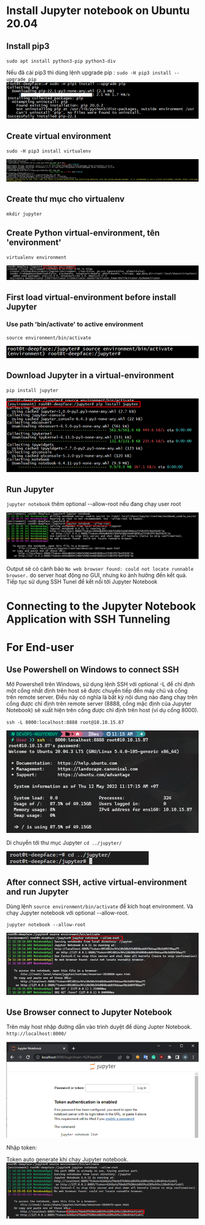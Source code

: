 # Install Jupyter notebook on Ubuntu 20.04

## Install pip3

`sudo apt install python3-pip python3-div`

Nếu đã cài pip3 thì dùng lệnh upgrade pip : `sudo -H pip3 install --upgrade pip`
![command](../Image/2022-05-12-10-23-08.png)

## Create virtual environment

`sudo -H pip3 install virtualenv`

![command](../Image/2022-05-12-10-24-53.png)

## Create thư mục cho virtualenv

`mkdir jupyter`

## Create Python virtual-environment, tên 'environment'

`virtualenv environment`

![command](../Image/2022-05-12-10-29-19.png)

## First load virtual-environment before install Jupyter

### Use path 'bin/activate' to active environment

`source environment/bin/activate`

![command](../Image/2022-05-12-10-32-26.png)

## Download Jupyter in a virtual-environment

`pip install jupyter`

![run pip in virtual-environment](../Image/2022-05-12-10-36-52.png)

## Run Jupyter

`jupyter notebook` thêm optional --allow-root nếu đang chạy user root

![--allow-root](../Image/2022-05-12-10-39-20.png)

Output sẽ có cảnh bảo `No web browser found: could not locate runnable browser.` do server hoạt động no GUI, nhưng ko ảnh hưởng đến kết quả. Tiếp tục sử dụng SSH Tunel để kết nối tới Jupyter Notebook

# Connecting to the Jupyter Notebook Application with SSH Tunneling

# For End-user

## Use Powershell on Windows to connect SSH

Mở Powershell trên Windows, sử dụng lệnh SSH với optional -L để chỉ định một cổng nhất định trên host sẽ được chuyển tiếp đến máy chủ và cổng trên remote server.
Điều này có nghĩa là bất kỳ nội dung nào đang chạy trên cổng được chỉ định trên remote server (8888, cổng mặc định của Jupyter Notebook) sẽ xuất hiện trên cổng được chỉ định trên host (ví dụ cổng 8000).

`ssh -L 8000:localhost:8888 root@10.10.15.87`

![Connect SSH Tunel](../Image/2022-05-12-11-25-55.png)

Di chuyển tới thư mục Jupyter
`cd ../jupyter/`

![jupyter](../Image/2022-05-12-13-20-37.png)

## After connect SSH, active virtual-environment and run Jupyter

Dùng lệnh `source environment/bin/activate` để kích hoạt environment. Và chạy Jupyter notebook với optional --allow-root.

```text
jupyter notebook --allow-root
```

![Run jupter notebook by ssh](../Image/2022-05-12-11-29-52.png)

## Use Browser connect to Jupyter Notebook

Trên máy host nhập đường dẫn vào trình duyệt để dùng Jupter Notebook.
`http://localhost:8000/`

![Jupyter](../Image/2022-05-12-11-32-47.png)

Nhập token:

Token auto generate khi chạy Jupyter notebook.
![token](../Image/2022-05-12-13-24-56.png)
